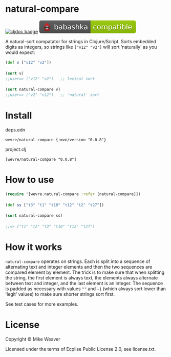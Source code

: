 # natural-compare

[![cljdoc badge](https://cljdoc.org/badge/wevre/natural-compare)](https://cljdoc.org/d/wevre/natural-compare)
[![bb compatible](https://raw.githubusercontent.com/babashka/babashka/master/logo/badge.svg)](https://babashka.org)

A natural-sort compatator for strings in Clojure/Script. Sorts embedded digits
as integers, so strings like `["v12" "v2"]` will sort 'naturally' as you would
expect:

```clj
(def v ["v12" "v2"])

(sort v)
;;user=> ("v12" "v2")   ;; lexical sort

(sort natural-compare v)
;;user=> ("v2" "v12")   ;; 'natural' sort
```

# Install

deps.edn

    wevre/natural-compare {:mvn/version "0.0.8"}

project.clj

    [wevre/natural-compare "0.0.8"]

# How to use

```clj
(require '[wevre.natural-compare :refer [natural-compare]])

(def ss ["t3" "t1" "t10" "t12" "t2" "t27"])

(sort natural-compare ss)

;;=> ("t1" "t2" "t3" "t10" "t12" "t27")
```

# How it works

`natural-compare` operates on strings. Each is split into a sequence of
alternating text and integer elements and then the two sequences are compared
element by element. The trick is to make sure that when splitting the string,
the first element is always text, the elements always alternate between text and
integer, and the last element is an integer. The sequence is padded as necessary
with values `""` and `-1` (which always sort lower than 'legit' values) to make
sure shorter strings sort first.

See test cases for more examples.

# License

Copyright © Mike Weaver

Licensed under the terms of Ecplise Public License 2.0, see license.txt.
